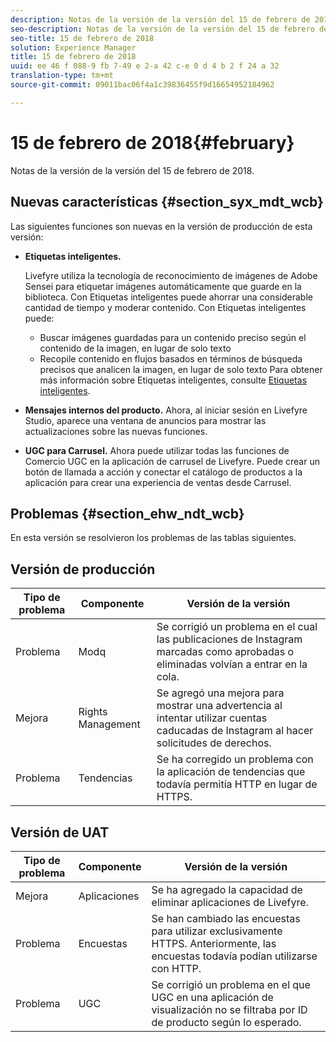 ```yaml
---
description: Notas de la versión de la versión del 15 de febrero de 2018.
seo-description: Notas de la versión de la versión del 15 de febrero de 2018.
seo-title: 15 de febrero de 2018
solution: Experience Manager
title: 15 de febrero de 2018
uuid: ee 46 f 088-9 fb 7-49 e 2-a 42 c-e 0 d 4 b 2 f 24 a 32
translation-type: tm+mt
source-git-commit: 09011bac06f4a1c39836455f9d16654952184962

---
```



# 15 de febrero de 2018{#february}

Notas de la versión de la versión del 15 de febrero de 2018.

## Nuevas características {#section_syx_mdt_wcb}

Las siguientes funciones son nuevas en la versión de producción de esta versión:

* **Etiquetas inteligentes.**

   Livefyre utiliza la tecnología de reconocimiento de imágenes de Adobe Sensei para etiquetar imágenes automáticamente que guarde en la biblioteca.
Con Etiquetas inteligentes puede ahorrar una considerable cantidad de tiempo y moderar contenido. Con Etiquetas inteligentes puede:

   * Buscar imágenes guardadas para un contenido preciso según el contenido de la imagen, en lugar de solo texto
   * Recopile contenido en flujos basados en términos de búsqueda precisos que analicen la imagen, en lugar de solo texto
   Para obtener más información sobre Etiquetas inteligentes, consulte [Etiquetas inteligentes](/help/using/c-features-livefyre/c-smart-tags/c-smart-tags.md#c_smart_tags).

* **Mensajes internos del producto.** Ahora, al iniciar sesión en Livefyre Studio, aparece una ventana de anuncios para mostrar las actualizaciones sobre las nuevas funciones.
* **UGC para Carrusel.** Ahora puede utilizar todas las funciones de Comercio UGC en la aplicación de carrusel de Livefyre. Puede crear un botón de llamada a acción y conectar el catálogo de productos a la aplicación para crear una experiencia de ventas desde Carrusel.

## Problemas {#section_ehw_ndt_wcb}

En esta versión se resolvieron los problemas de las tablas siguientes.

## Versión de producción

| **Tipo de problema** | **Componente** | **Versión de la versión** |
|---|---|---|
| Problema | Modq | Se corrigió un problema en el cual las publicaciones de Instagram marcadas como aprobadas o eliminadas volvían a entrar en la cola. |
| Mejora | Rights Management | Se agregó una mejora para mostrar una advertencia al intentar utilizar cuentas caducadas de Instagram al hacer solicitudes de derechos. |
| Problema | Tendencias | Se ha corregido un problema con la aplicación de tendencias que todavía permitía HTTP en lugar de HTTPS. |

## Versión de UAT

| **Tipo de problema** | **Componente** | **Versión de la versión** |
|---|---|---|
| Mejora | Aplicaciones | Se ha agregado la capacidad de eliminar aplicaciones de Livefyre. |
| Problema | Encuestas | Se han cambiado las encuestas para utilizar exclusivamente HTTPS. Anteriormente, las encuestas todavía podían utilizarse con HTTP. |
| Problema | UGC | Se corrigió un problema en el que UGC en una aplicación de visualización no se filtraba por ID de producto según lo esperado. |

